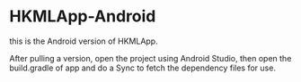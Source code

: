 # HKMLApp-Android

this is the Android version of HKMLApp. 

After pulling a version, open the project using Android Studio, then open the build.gradle of app and do a Sync to fetch the dependency files for use.
